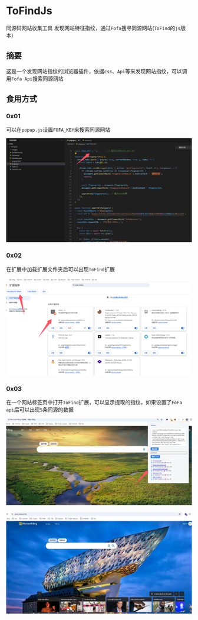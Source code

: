 # ToFindJs

同源码网站收集工具 发现网站特征指纹，通过`Fofa`搜寻同源网站(`ToFind`的`js`版本)

## 摘要

这是一个发现网站指纹的浏览器插件，依据`css`、`Api`等来发现网站指纹，可以调用`Fofa Api`搜索同源网站

## 食用方式

### 0x01

可以在`popup.js`设置`FOFA_KEY`来搜索同源网站

![image-20250610111624582](images/ToFindJs/image-20250610111624582.png)

### 0x02

在扩展中加载扩展文件夹后可以出现`ToFind`扩展

![image-20250610111924583](images/ToFindJs/image-20250610111924583.png)

### 0x03

在一个网站标签页中打开`ToFind`扩展，可以显示提取的指纹，如果设置了`FoFa api`后可以出现`5`条同源的数据

![image-20250610111515750](images/ToFindJs/image-20250610111515750.png)

![image-20250610111537933](images/ToFindJs/image-20250610111537933.png)
